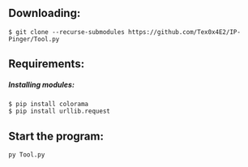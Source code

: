 ## Downloading:
    $ git clone --recurse-submodules https://github.com/Tex0x4E2/IP-Pinger/Tool.py
## Requirements:
##### Installing modules: 
    $ pip install colorama
    $ pip install urllib.request
 ##
## Start the program:
    py Tool.py
##
